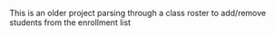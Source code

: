 This is an older project parsing through a class roster to add/remove students from the enrollment list
